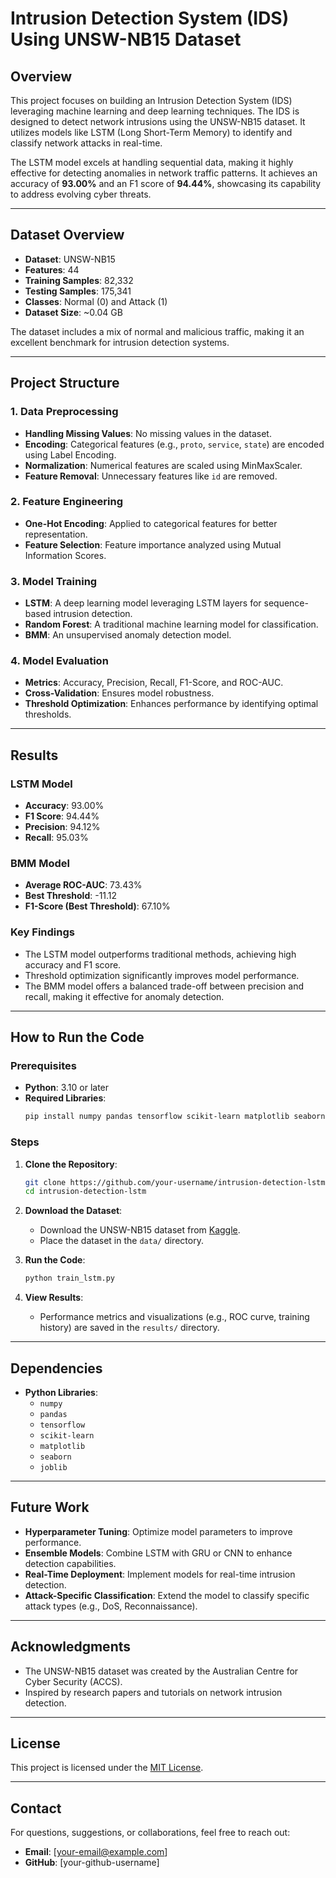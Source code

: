 # Intrusion Detection System (IDS) Using UNSW-NB15 Dataset

## Overview
This project focuses on building an Intrusion Detection System (IDS) leveraging machine learning and deep learning techniques. The IDS is designed to detect network intrusions using the UNSW-NB15 dataset. It utilizes models like LSTM (Long Short-Term Memory) to identify and classify network attacks in real-time.

The LSTM model excels at handling sequential data, making it highly effective for detecting anomalies in network traffic patterns. It achieves an accuracy of **93.00%** and an F1 score of **94.44%**, showcasing its capability to address evolving cyber threats.

---

## Dataset Overview
- **Dataset**: UNSW-NB15
- **Features**: 44
- **Training Samples**: 82,332
- **Testing Samples**: 175,341
- **Classes**: Normal (0) and Attack (1)
- **Dataset Size**: ~0.04 GB

The dataset includes a mix of normal and malicious traffic, making it an excellent benchmark for intrusion detection systems.

---

## Project Structure

### 1. Data Preprocessing
- **Handling Missing Values**: No missing values in the dataset.
- **Encoding**: Categorical features (e.g., `proto`, `service`, `state`) are encoded using Label Encoding.
- **Normalization**: Numerical features are scaled using MinMaxScaler.
- **Feature Removal**: Unnecessary features like `id` are removed.

### 2. Feature Engineering
- **One-Hot Encoding**: Applied to categorical features for better representation.
- **Feature Selection**: Feature importance analyzed using Mutual Information Scores.

### 3. Model Training
- **LSTM**: A deep learning model leveraging LSTM layers for sequence-based intrusion detection.
- **Random Forest**: A traditional machine learning model for classification.
- **BMM**: An unsupervised anomaly detection model.

### 4. Model Evaluation
- **Metrics**: Accuracy, Precision, Recall, F1-Score, and ROC-AUC.
- **Cross-Validation**: Ensures model robustness.
- **Threshold Optimization**: Enhances performance by identifying optimal thresholds.

---

## Results

### LSTM Model
- **Accuracy**: 93.00%
- **F1 Score**: 94.44%
- **Precision**: 94.12%
- **Recall**: 95.03%

### BMM Model
- **Average ROC-AUC**: 73.43%
- **Best Threshold**: -11.12
- **F1-Score (Best Threshold)**: 67.10%

### Key Findings
- The LSTM model outperforms traditional methods, achieving high accuracy and F1 score.
- Threshold optimization significantly improves model performance.
- The BMM model offers a balanced trade-off between precision and recall, making it effective for anomaly detection.

---

## How to Run the Code

### Prerequisites
- **Python**: 3.10 or later
- **Required Libraries**:
  ```bash
  pip install numpy pandas tensorflow scikit-learn matplotlib seaborn joblib
  ```

### Steps
1. **Clone the Repository**:
   ```bash
   git clone https://github.com/your-username/intrusion-detection-lstm.git
   cd intrusion-detection-lstm
   ```

2. **Download the Dataset**:
   - Download the UNSW-NB15 dataset from [Kaggle](https://www.kaggle.com).
   - Place the dataset in the `data/` directory.

3. **Run the Code**:
   ```bash
   python train_lstm.py
   ```

4. **View Results**:
   - Performance metrics and visualizations (e.g., ROC curve, training history) are saved in the `results/` directory.

---

## Dependencies
- **Python Libraries**:
  - `numpy`
  - `pandas`
  - `tensorflow`
  - `scikit-learn`
  - `matplotlib`
  - `seaborn`
  - `joblib`

---

## Future Work
- **Hyperparameter Tuning**: Optimize model parameters to improve performance.
- **Ensemble Models**: Combine LSTM with GRU or CNN to enhance detection capabilities.
- **Real-Time Deployment**: Implement models for real-time intrusion detection.
- **Attack-Specific Classification**: Extend the model to classify specific attack types (e.g., DoS, Reconnaissance).

---

## Acknowledgments
- The UNSW-NB15 dataset was created by the Australian Centre for Cyber Security (ACCS).
- Inspired by research papers and tutorials on network intrusion detection.

---

## License
This project is licensed under the [MIT License](LICENSE).

---

## Contact
For questions, suggestions, or collaborations, feel free to reach out:

- **Email**: [your-email@example.com]
- **GitHub**: [your-github-username]
